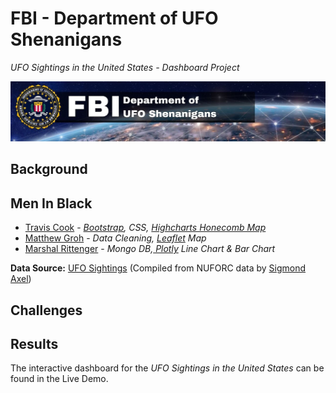 # FBI - Department of UFO Shenanigans
*UFO Sightings in the United States - Dashboard Project*

![FBI - Department of UFO Shenanigans](static/images/project_banner.jpg)

## Background


## Men In Black
- [Travis Cook](https://github.com/byTravis) - *[Bootstrap](https://getbootstrap.com/), CSS, [Highcharts Honecomb Map](https://www.highcharts.com/demo/highcharts/honeycomb-usa)*
- [Matthew Groh](https://github.com/mdg1317) - *Data Cleaning, [Leaflet](https://leafletjs.com/) Map*
- [Marshal Rittenger](https://github.com/Ray-Marshal) - *Mongo DB,[ Plotly](https://plotly.com/) Line Chart & Bar Chart*

**Data Source:**  [UFO Sightings](https://www.kaggle.com/datasets/NUFORC/ufo-sightings) (Compiled from NUFORC data by [Sigmond Axel](https://github.com/planetsig/ufo-reports))

## Challenges


## Results
The interactive dashboard for the *UFO Sightings in the United States* can be found in the Live Demo.


